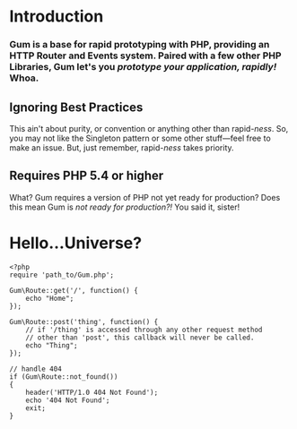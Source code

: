 # Introduction

### Gum is a base for rapid prototyping with PHP, providing an HTTP Router and Events system. Paired with a few other PHP Libraries, Gum let's you *prototype your application, rapidly!* Whoa.

## Ignoring Best Practices

This ain't about purity, or convention or anything other than rapid-*ness*. So, you may not like the Singleton pattern or some other stuff&mdash;feel free to make an issue. But, just remember, rapid-*ness* takes priority.

## Requires PHP 5.4 or higher

What? Gum requires a version of PHP not yet ready for production? Does this mean Gum is *not ready for production?!* You said it, sister!

# Hello&hellip;Universe?
    
    <?php
    require 'path_to/Gum.php';

    Gum\Route::get('/', function() {
        echo "Home";
    });

    Gum\Route::post('thing', function() {
        // if '/thing' is accessed through any other request method
        // other than 'post', this callback will never be called.
        echo "Thing";
    });

    // handle 404
    if (Gum\Route::not_found())
    {
        header('HTTP/1.0 404 Not Found');
        echo '404 Not Found';
        exit;
    }